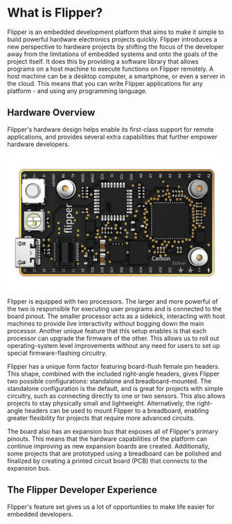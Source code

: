 # What is Flipper?

Flipper is an embedded development platform that aims to make it simple to
build powerful hardware electronics projects quickly.
Flipper introduces a new perspective to hardware projects by shifting the
focus of the developer away from the limitations of embedded systems and onto
the goals of the project itself.
It does this by providing a software library that allows programs on a host
machine to execute functions on Flipper remotely.
A host machine can be a desktop computer, a smartphone, or even a server in
the cloud.
This means that you can write Flipper applications for any platform - and
using any programming language.

## Hardware Overview

Flipper's hardware design helps enable its first-class support for remote
applications, and provides several extra capabilities that further empower
hardware developers.

![Flipper top](assets/flipper-traced.png)

Flipper is equipped with two processors.
The larger and more powerful of the two is responsible for executing user
programs and is connected to the board pinout.
The smaller processor acts as a sidekick, interacting with host machines to
provide live interactivity without bogging down the main processor.
Another unique feature that this setup enables is that each processor can
upgrade the firmware of the other.
This allows us to roll out operating-system level improvements without any
need for users to set up special firmware-flashing circuitry.

Flipper has a unique form factor featuring board-flush female pin headers.
This shape, combined with the included right-angle headers, gives Flipper
two possible configurations: standalone and breadboard-mounted.
The standalone configuration is the default, and is great for projects with
simple circuitry, such as connecting directly to one or two sensors.
This also allows projects to stay physically small and lightweight.
Alternatively, the right-angle headers can be used to mount Flipper to a
breadboard, enabling greater flexibility for projects that require more
advanced circuits.

The board also has an expansion bus that exposes all of Flipper's primary
pinouts.
This means that the hardware capabilities of the platform can continue
improving as new expansion boards are created.
Additionally, some projects that are prototyped using a breadboard can be
polished and finalized by creating a printed circuit board (PCB) that
connects to the expansion bus.

## The Flipper Developer Experience

Flipper's feature set gives us a lot of opportunities to make life easier for
embedded developers.

